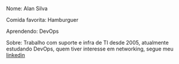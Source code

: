 Nome: Alan Silva

Comida favorita: Hamburguer

Aprendendo: DevOps

Sobre: Trabalho com suporte e infra de TI desde 2005, atualmente estudando DevOps, quem tiver interesse em networking, segue meu [linkedin](https://www.linkedin.com/in/alanocs/)
